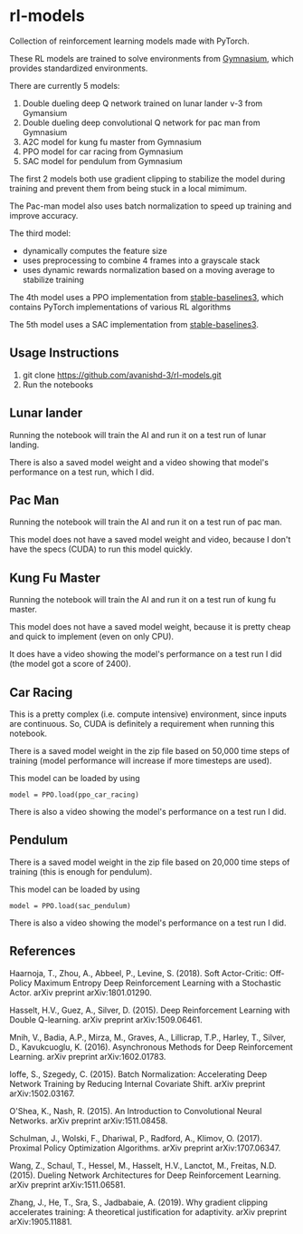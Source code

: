 # rl-models
Collection of reinforcement learning models made with PyTorch.

These RL models are trained to solve environments from [Gymnasium]([url](https://gymnasium.farama.org/)), which provides standardized environments.

There are currently 5 models:
1. Double dueling deep Q network trained on lunar lander v-3 from Gymansium
2. Double dueling deep convolutional Q network for pac man from Gymnasium
3. A2C model for kung fu master from Gymnasium
4. PPO model for car racing from Gymnasium
5. SAC model for pendulum from Gymnasium

The first 2 models both use gradient clipping to stabilize the model during training and prevent them from being stuck in a local mimimum.

The Pac-man model also uses batch normalization to speed up training and improve accuracy.

The third model:
- dynamically computes the feature size
- uses preprocessing to combine 4 frames into a grayscale stack
- uses dynamic rewards normalization based on a moving average to stabilize training

The 4th model uses a PPO implementation from [stable-baselines3]([url](https://github.com/DLR-RM/stable-baselines3)), which contains PyTorch implementations of various RL algorithms

The 5th model uses a SAC implementation from [stable-baselines3]([url](https://github.com/DLR-RM/stable-baselines3)).

## Usage Instructions
1. git clone https://github.com/avanishd-3/rl-models.git
2. Run the notebooks

## Lunar lander
Running the notebook will train the AI and run it on a test run of lunar landing.

There is also a saved model weight and a video showing that model's performance on a test run, which I did.


## Pac Man 
Running the notebook will train the AI and run it on a test run of pac man.

This model does not have a saved model weight and video, because I don't have the specs (CUDA) to run this model quickly.

## Kung Fu Master
Running the notebook will train the AI and run it on a test run of kung fu master.

This model does not have a saved model weight, because it is pretty cheap and quick to implement (even on only CPU).

It does have a video showing the model's performance on a test run I did (the model got a score of 2400).

## Car Racing
This is a pretty complex (i.e. compute intensive) environment, since inputs are continuous. So, CUDA is definitely a requirement when running this notebook.

There is a saved model weight in the zip file based on 50,000 time steps of training (model performance will increase if more timesteps are used).

This model can be loaded by using

```
model = PPO.load(ppo_car_racing)
```

There is also a video showing the model's performance on a test run I did.

## Pendulum
There is a saved model weight in the zip file based on 20,000 time steps of training (this is enough for pendulum).

This model can be loaded by using

```
model = PPO.load(sac_pendulum)
```

There is also a video showing the model's performance on a test run I did.

## References

Haarnoja, T., Zhou, A., Abbeel, P., Levine, S. (2018). Soft Actor-Critic: Off-Policy Maximum Entropy Deep Reinforcement
  Learning with a Stochastic Actor. arXiv preprint arXiv:1801.01290.

Hasselt, H.V., Guez, A., Silver, D. (2015). Deep Reinforcement Learning with Double Q-learning. arXiv preprint arXiv:1509.06461.

Mnih, V., Badia, A.P., Mirza, M., Graves, A., Lillicrap, T.P., Harley, T., Silver, D., Kavukcuoglu, K. (2016). Asynchronous Methods for Deep Reinforcement Learning. arXiv preprint arXiv:1602.01783.

Ioffe, S., Szegedy, C. (2015). Batch Normalization: Accelerating Deep Network Training by Reducing Internal Covariate Shift. arXiv preprint arXiv:1502.03167.

O'Shea, K., Nash, R. (2015). An Introduction to Convolutional Neural Networks. arXiv preprint arXiv:1511.08458.

Schulman, J., Wolski, F., Dhariwal, P., Radford, A., Klimov, O. (2017). Proximal Policy Optimization Algorithms. arXiv preprint arXiv:1707.06347.

Wang, Z., Schaul, T., Hessel, M., Hasselt, H.V., Lanctot, M., Freitas, N.D. (2015). Dueling Network Architectures for Deep Reinforcement Learning. arXiv preprint arXiv:1511.06581.

Zhang, J., He, T., Sra, S., Jadbabaie, A. (2019). Why gradient clipping accelerates training: A theoretical justification for adaptivity. arXiv preprint arXiv:1905.11881.


